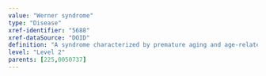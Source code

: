 ```yaml
---
value: "Werner syndrome"
type: "Disease"
xref-identifier: "5688"
xref-dataSource: "DOID"
definition: "A syndrome characterized by premature aging and age-related phenotypes such as atherosclerosis, arteriosclerosis, cataracts, osteoporosis, soft tissue calcification, premature thinning, graying, and loss of hair, as well as a high incidence of some types of cancers and that has_material_basis_in mutations in the WRN gene, on chromosome 8.|OMIM mapping confirmed by DO. [LS]."
level: "Level 2"
parents: [225,0050737]
---
```

